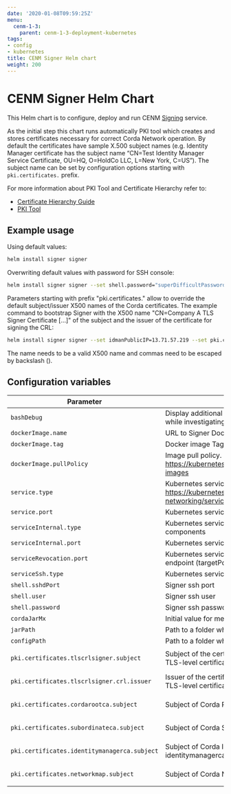 ```yaml
---
date: '2020-01-08T09:59:25Z'
menu:
  cenm-1-3:
    parent: cenm-1-3-deployment-kubernetes
tags:
- config
- kubernetes
title: CENM Signer Helm chart
weight: 200
---
```


# CENM Signer Helm Chart

This Helm chart is to configure, deploy and run CENM [Signing](signing-service.md) service.

As the initial step this chart runs automatically PKI tool which creates and stores certificates necessary for correct Corda Network operation.
By default the certificates have sample X.500 subject names (e.g. Identity Manager certificate has the subject name “CN=Test Identity Manager Service Certificate, OU=HQ, O=HoldCo LLC, L=New York, C=US”). The subject name can be set by configuration options starting with `pki.certificates.` prefix.

For more information about PKI Tool and Certificate Hierarchy refer to:

* [Certificate Hierarchy Guide](pki-guide.md)
* [PKI Tool](pki-tool.md)

## Example usage

Using default values:

```bash
helm install signer signer
```

Overwriting default values with password for SSH console:

```bash
helm install signer signer --set shell.password="superDifficultPassword"
```

Parameters starting with prefix "pki.certificates." allow to override the default subject/issuer X500 names of the Corda certificates.
The example command to bootstrap Signer with the X500 name "CN=Company A TLS Signer Certificate [...]" of the subject and the issuer of the certificate for signing the CRL:

```bash
helm install signer signer --set idmanPublicIP=13.71.57.219 --set pki.certificates.tlscrlsigner.subject="CN=Company A TLS Signer Certificate\, OU=HQ\, O=HoldCo LLC\, L=London\, C=UK" --set pki.certificates.tlscrlsigner.crl.issuer="CN=Company A TLS Signer Certificate\, OU=Corda\, O=R3 HoldCo LLC\, L=New York\, C=US"
```

The name needs to be a valid X500 name and commas need to be escaped by backslash (\).

## Configuration variables

| Parameter                                    | Description                                              | Default value         |
| -------------------------------------------- | -------------------------------------------------------- | --------------------- |
| `bashDebug`                                  | Display additional information while running bash scripts (useful while investigating issues) | `false` |
| `dockerImage.name`                           | URL to Signer Docker image                     | `acrcenm.azurecr.io/signer/signer` |
| `dockerImage.tag`                            | Docker image Tag | `1.2` |
| `dockerImage.pullPolicy`                     | Image pull policy. Ref.: https://kubernetes.io/docs/concepts/containers/images/#updating-images | `Always` |
| `service.type`                               | Kubernetes service type, https://kubernetes.io/docs/concepts/services-networking/service/#publishing-services-service-types | `LoadBalancer` |
| `service.port`                               | Kubernetes service port/targetPort for external communication | `10000` |
| `serviceInternal.type`                       | Kubernetes service type for internal communication between CENM components | `LoadBalancer` |
| `serviceInternal.port`                       | Kubernetes service port/targetPort | `5052` |
| `serviceRevocation.port`                     | Kubernetes service port to access Identity Manager's revocation endpoint (targetPort) | `5053` |
| `serviceSsh.type`                            | Kubernetes service type to access Signer ssh console | `LoadBalancer` |
| `shell.sshdPort`                             | Signer ssh port | `2222` |
| `shell.user`                                 | Signer ssh user | `signer` |
| `shell.password`                             | Signer ssh password | `signerP` |
| `cordaJarMx`                                 | Initial value for memory allocation | `1` |
| `jarPath`                                    | Path to a folder which contains Signer jar files | `bin` |
| `configPath`                                 | Path to a folder which contains Signer configuration file | `etc` |
| `pki.certificates.tlscrlsigner.subject`      | Subject of the certificate for signing the CRL for the Corda Node’s TLS-level certificate (alias: tlscrlsigner) | `CN=Test TLS Signer Certificate, OU=HQ, O=HoldCo LLC, L=New York, C=US` |
| `pki.certificates.tlscrlsigner.crl.issuer`   | Issuer of the certificate for signing the CRL for the Corda Node’s TLS-level certificate (alias tlscrlsigner) | `CN=Corda TLS Signer Certificate, OU=Corda, O=R3 HoldCo LLC, L=New York, C=US` |
| `pki.certificates.cordarootca.subject`       | Subject of Corda Root certificate (alias: cordarootca) | `CN=Test Root CA Certificate, OU=HQ, O=HoldCo LLC, L=New York, C=US` |
| `pki.certificates.subordinateca.subject`     | Subject of Corda Subordinate certificate (alias: subordinateca) | `CN=Test Subordinate CA Certificate, OU=HQ, O=HoldCo LLC, L=New York, C=US` |
| `pki.certificates.identitymanagerca.subject` | Subject of Corda Identity Manager certificate (alias: identitymanagerca) | `CN=Test Identity Manager Service Certificate, OU=HQ, O=HoldCo LLC, L=New York, C=US` |
| `pki.certificates.networkmap.subject`        | Subject of Corda Network Map certificate (alias: networkmap)  | `CN=Test Network Map Service Certificate, OU=HQ, O=HoldCo LLC, L=New York, C=US` |
